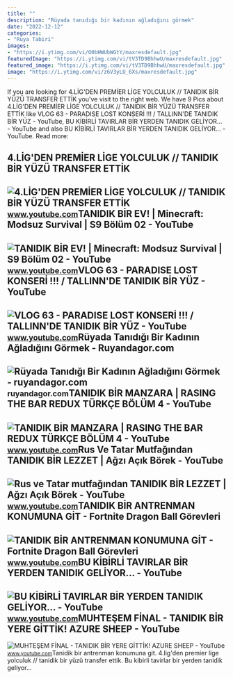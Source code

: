 ```yaml
---
title: ""
description: "Rüyada tanıdığı bir kadının ağladığını görmek"
date: "2022-12-12"
categories:
- "Ruya Tabiri"
images:
- "https://i.ytimg.com/vi/O0bHWUbWGtY/maxresdefault.jpg"
featuredImage: "https://i.ytimg.com/vi/tV3TD9BhhwU/maxresdefault.jpg"
featured_image: "https://i.ytimg.com/vi/tV3TD9BhhwU/maxresdefault.jpg"
image: "https://i.ytimg.com/vi/z6V3yLU_6Xs/maxresdefault.jpg"
---
```


If you are looking for 4.LİG'DEN PREMİER LİGE YOLCULUK // TANIDIK BİR YÜZÜ TRANSFER ETTİK you've visit to the right web. We have 9 Pics about 4.LİG'DEN PREMİER LİGE YOLCULUK // TANIDIK BİR YÜZÜ TRANSFER ETTİK like VLOG 63 - PARADISE LOST KONSERİ !!! / TALLINN'DE TANIDIK BİR YÜZ - YouTube, BU KİBİRLİ TAVIRLAR BİR YERDEN TANIDIK GELİYOR... - YouTube and also BU KİBİRLİ TAVIRLAR BİR YERDEN TANIDIK GELİYOR... - YouTube. Read more:

4.LİG'DEN PREMİER LİGE YOLCULUK // TANIDIK BİR YÜZÜ TRANSFER ETTİK
------------------------------------------------------------------

 ![4.LİG'DEN PREMİER LİGE YOLCULUK // TANIDIK BİR YÜZÜ TRANSFER ETTİK](https://i.ytimg.com/vi/MWpMAj7lXZg/maxresdefault.jpg) <small>www.youtube.com</small>TANIDIK BİR EV! | Minecraft: Modsuz Survival | S9 Bölüm 02 - YouTube
--------------------------------------------------------------------

 ![TANIDIK BİR EV! | Minecraft: Modsuz Survival | S9 Bölüm 02 - YouTube](https://i.ytimg.com/vi/tV3TD9BhhwU/maxresdefault.jpg) <small>www.youtube.com</small>VLOG 63 - PARADISE LOST KONSERİ !!! / TALLINN'DE TANIDIK BİR YÜZ - YouTube
--------------------------------------------------------------------------

 ![VLOG 63 - PARADISE LOST KONSERİ !!! / TALLINN'DE TANIDIK BİR YÜZ - YouTube](https://i.ytimg.com/vi/g5LHPB8PVR8/maxresdefault.jpg) <small>www.youtube.com</small>Rüyada Tanıdığı Bir Kadının Ağladığını Görmek - Ruyandagor.com
--------------------------------------------------------------

 ![Rüyada Tanıdığı Bir Kadının Ağladığını Görmek - ruyandagor.com](https://images.ruyandagor.com/2017/05/tanidigi-bir-kadinin-agladigini-gormek-1429.jpg) <small>ruyandagor.com</small>TANIDIK BİR MANZARA | RASING THE BAR REDUX TÜRKÇE BÖLÜM 4 - YouTube
-------------------------------------------------------------------

 ![TANIDIK BİR MANZARA | RASING THE BAR REDUX TÜRKÇE BÖLÜM 4 - YouTube](https://i.ytimg.com/vi/cvVuddfA18c/maxresdefault.jpg) <small>www.youtube.com</small>Rus Ve Tatar Mutfağından TANIDIK BİR LEZZET | Ağzı Açık Börek - YouTube
-----------------------------------------------------------------------

 ![Rus ve Tatar mutfağından TANIDIK BİR LEZZET | Ağzı Açık Börek - YouTube](https://i.ytimg.com/vi/z6V3yLU_6Xs/maxresdefault.jpg) <small>www.youtube.com</small>TANIDIK BİR ANTRENMAN KONUMUNA GİT - Fortnite Dragon Ball Görevleri
-------------------------------------------------------------------

 ![TANIDIK BİR ANTRENMAN KONUMUNA GİT - Fortnite Dragon Ball Görevleri](https://i.ytimg.com/vi/TDSMRiXsj48/maxresdefault.jpg) <small>www.youtube.com</small>BU KİBİRLİ TAVIRLAR BİR YERDEN TANIDIK GELİYOR... - YouTube
-----------------------------------------------------------

 ![BU KİBİRLİ TAVIRLAR BİR YERDEN TANIDIK GELİYOR... - YouTube](https://i.ytimg.com/vi/lVWntjz7EPs/maxresdefault.jpg) <small>www.youtube.com</small>MUHTEŞEM FİNAL - TANIDIK BİR YERE GİTTİK! AZURE SHEEP - YouTube
---------------------------------------------------------------

 ![MUHTEŞEM FİNAL - TANIDIK BİR YERE GİTTİK! AZURE SHEEP - YouTube](https://i.ytimg.com/vi/O0bHWUbWGtY/maxresdefault.jpg) <small>www.youtube.com</small>Tanidik bi̇r antrenman konumuna gi̇t. 4.li̇g'den premi̇er li̇ge yolculuk // tanidik bi̇r yüzü transfer etti̇k. Bu ki̇bi̇rli̇ tavirlar bi̇r yerden tanidik geli̇yor...
